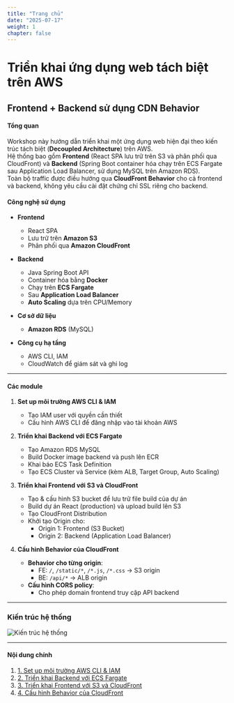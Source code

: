 ```yaml
---
title: "Trang chủ"
date: "2025-07-17"
weight: 1
chapter: false
---
```


# Triển khai ứng dụng web tách biệt trên AWS  
## Frontend + Backend sử dụng CDN Behavior

#### Tổng quan

Workshop này hướng dẫn triển khai một ứng dụng web hiện đại theo kiến trúc tách biệt (**Decoupled Architecture**) trên AWS.  
Hệ thống bao gồm **Frontend** (React SPA lưu trữ trên S3 và phân phối qua CloudFront) và **Backend** (Spring Boot container hóa chạy trên ECS Fargate sau Application Load Balancer, sử dụng MySQL trên Amazon RDS).  
Toàn bộ traffic được điều hướng qua **CloudFront Behavior** cho cả frontend và backend, không yêu cầu cài đặt chứng chỉ SSL riêng cho backend.

#### Công nghệ sử dụng

- **Frontend**  
  - React SPA  
  - Lưu trữ trên **Amazon S3**  
  - Phân phối qua **Amazon CloudFront**  

- **Backend**  
  - Java Spring Boot API  
  - Container hóa bằng **Docker**  
  - Chạy trên **ECS Fargate**  
  - Sau **Application Load Balancer**  
  - **Auto Scaling** dựa trên CPU/Memory  

- **Cơ sở dữ liệu**  
  - **Amazon RDS** (MySQL)

- **Công cụ hạ tầng**  
  - AWS CLI, IAM  
  - CloudWatch để giám sát và ghi log  

---

#### Các module

1. **Set up môi trường AWS CLI & IAM**
   - Tạo IAM user với quyền cần thiết
   - Cấu hình AWS CLI để đăng nhập vào tài khoản AWS

2. **Triển khai Backend với ECS Fargate**
   - Tạo Amazon RDS MySQL
   - Build Docker image backend và push lên ECR
   - Khai báo ECS Task Definition
   - Tạo ECS Cluster và Service (kèm ALB, Target Group, Auto Scaling)

3. **Triển khai Frontend với S3 và CloudFront**
   - Tạo & cấu hình S3 bucket để lưu trữ file build của dự án
   - Build dự án React (production) và upload build lên S3
   - Tạo CloudFront Distribution
   - Khởi tạo Origin cho:
     - Origin 1: Frontend (S3 Bucket)
     - Origin 2: Backend (Application Load Balancer)

4. **Cấu hình Behavior của CloudFront**
   - **Behavior cho từng origin**:
     - FE: `/`, `/static/*`, `/*.js`, `/*.css` → S3 origin
     - BE: `/api/*` → ALB origin
   - **Cấu hình CORS policy**:
     - Cho phép domain frontend truy cập API backend

---
### Kiến trúc hệ thống

![Kiến trúc hệ thống](/images/kientruc.png)

---

#### Nội dung chính

1. [1. Set up môi trường AWS CLI & IAM](1-setup-aws-cli-iam/)
2. [2. Triển khai Backend với ECS Fargate](2-deploy-backend-ecs-fargate/)
3. [3. Triển khai Frontend với S3 và CloudFront](3-deploy-frontend-s3-cloudfront/)
4. [4. Cấu hình Behavior của CloudFront](4-configure-cloudfront-behavior/)
